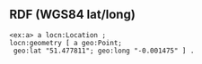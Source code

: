 ## RDF (WGS84 lat/long)
```
<ex:a> a locn:Location ;
locn:geometry [ a geo:Point;
 geo:lat "51.477811"; geo:long "-0.001475" ] .
 ```
